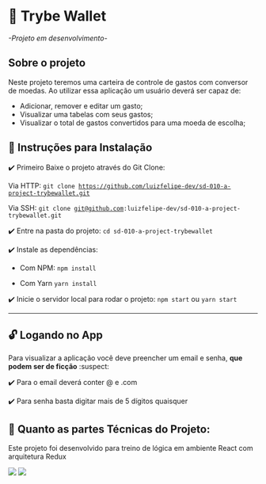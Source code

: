 # :money_with_wings: Trybe Wallet

*-Projeto em desenvolvimento-*

## Sobre o projeto

Neste projeto teremos uma carteira de controle de gastos com conversor de moedas. Ao utilizar essa aplicação um usuário deverá ser capaz de:
  - Adicionar, remover e editar um gasto;
  - Visualizar uma tabelas com seus gastos;
  - Visualizar o total de gastos convertidos para uma moeda de escolha;

## :pushpin: Instruções para Instalação

:heavy_check_mark: Primeiro Baixe o projeto através do Git Clone:

Via HTTP: <code>git clone https://github.com/luizfelipe-dev/sd-010-a-project-trybewallet.git </code>

Via SSH: <code>git clone git@github.com:luizfelipe-dev/sd-010-a-project-trybewallet.git </code>
 
:heavy_check_mark: Entre na pasta do projeto:
<code>cd sd-010-a-project-trybewallet</code>

:heavy_check_mark: Instale as dependências: 

- Com NPM: <code>npm install</code>

- Com Yarn <code>yarn install</code>

:heavy_check_mark: Inicie o servidor local para rodar o projeto: <code>npm start</code> ou <code>yarn start</code>

----------------------------------------------------------------------------------------
## :unlock: Logando no App

Para visualizar a aplicação você deve preencher um email e senha, **que podem ser de ficção** :suspect:

:heavy_check_mark: Para o email deverá conter @ e .com

:heavy_check_mark: Para senha basta digitar mais de 5 dígitos quaisquer

## :hammer: Quanto as partes Técnicas do Projeto:

Este projeto foi desenvolvido para treino de lógica em ambiente React com arquitetura Redux

<img src="https://img.shields.io/badge/React-20232A?style=for-the-badge&logo=react&logoColor=61DAFB" /> <img src="https://img.shields.io/badge/Redux-593D88?style=for-the-badge&logo=redux&logoColor=white">

